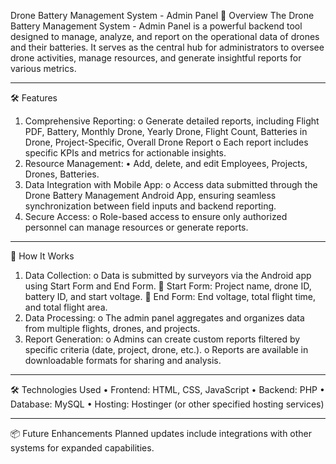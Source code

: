 Drone Battery Management System - Admin Panel
📘 Overview
The Drone Battery Management System - Admin Panel is a powerful backend tool designed to manage, analyze, and report on the operational data of drones and their batteries. It serves as the central hub for administrators to oversee drone activities, manage resources, and generate insightful reports for various metrics.
________________________________________
🛠️ Features
1.	Comprehensive Reporting:
o	Generate detailed reports, including Flight PDF, Battery, Monthly Drone, Yearly Drone, Flight Count, Batteries in Drone, Project-Specific, Overall Drone Report
o	Each report includes specific KPIs and metrics for actionable insights.
2.	Resource Management:
•	Add, delete, and edit Employees, Projects, Drones, Batteries.
3.	Data Integration with Mobile App:
o	Access data submitted through the Drone Battery Management Android App, ensuring seamless synchronization between field inputs and backend reporting.
4.	Secure Access:
o	Role-based access to ensure only authorized personnel can manage resources or generate reports.
________________________________________
🚀 How It Works
1.	Data Collection:
o	Data is submitted by surveyors via the Android app using Start Form and End Form.
	Start Form: Project name, drone ID, battery ID, and start voltage.
	End Form: End voltage, total flight time, and total flight area.
2.	Data Processing:
o	The admin panel aggregates and organizes data from multiple flights, drones, and projects.
3.	Report Generation:
o	Admins can create custom reports filtered by specific criteria (date, project, drone, etc.).
o	Reports are available in downloadable formats for sharing and analysis.
________________________________________
🛠️ Technologies Used
•	Frontend: HTML, CSS, JavaScript
•	Backend: PHP
•	Database: MySQL
•	Hosting: Hostinger (or other specified hosting services)
________________________________________
📦 Future Enhancements
Planned updates include integrations with other systems for expanded capabilities.

